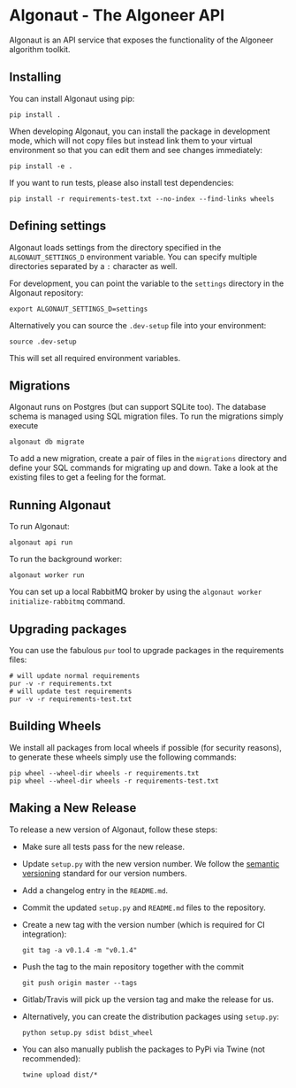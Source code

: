 # Algonaut - The Algoneer API

Algonaut is an API service that exposes the functionality of
the Algoneer algorithm toolkit.

## Installing

You can install Algonaut using pip:

    pip install .

When developing Algonaut, you can install the package in development mode,
which will not copy files but instead link them to your virtual environment
so that you can edit them and see changes immediately:

    pip install -e .

If you want to run tests, please also install test dependencies:

    pip install -r requirements-test.txt --no-index --find-links wheels

## Defining settings

Algonaut loads settings from the directory specified in the `ALGONAUT_SETTINGS_D`
environment variable. You can specify multiple directories separated by
a `:` character as well.

For development, you can point the variable to the `settings` directory in
the Algonaut repository:

    export ALGONAUT_SETTINGS_D=settings

Alternatively you can source the `.dev-setup` file into your environment:

    source .dev-setup

This will set all required environment variables.

## Migrations

Algonaut runs on Postgres (but can support SQLite too). The database schema is
managed using SQL migration files. To run the migrations simply execute

    algonaut db migrate

To add a new migration, create a pair of files in the `migrations` directory
and define your SQL commands for migrating up and down. Take a look at the
existing files to get a feeling for the format.

## Running Algonaut

To run Algonaut:

    algonaut api run

To run the background worker:

    algonaut worker run

You can set up a local RabbitMQ broker by using the
`algonaut worker initialize-rabbitmq` command.

## Upgrading packages

You can use the fabulous `pur` tool to upgrade packages in the requirements files:

    # will update normal requirements
    pur -v -r requirements.txt
    # will update test requirements
    pur -v -r requirements-test.txt

## Building Wheels

We install all packages from local wheels if possible (for security reasons), to
generate these wheels simply use the following commands:

    pip wheel --wheel-dir wheels -r requirements.txt
    pip wheel --wheel-dir wheels -r requirements-test.txt

## Making a New Release

To release a new version of Algonaut, follow these steps:

* Make sure all tests pass for the new release.
* Update `setup.py` with the new version number. We follow the
  [semantic versioning](https://semver.org/) standard for our version
  numbers.
* Add a changelog entry in the `README.md`.
* Commit the updated `setup.py` and `README.md` files to the repository.
* Create a new tag with the version number (which is required for CI integration):

      git tag -a v0.1.4 -m "v0.1.4"
* Push the tag to the main repository together with the commit

      git push origin master --tags
* Gitlab/Travis will pick up the version tag and make the release for us.
* Alternatively, you can create the distribution packages using `setup.py`:

      python setup.py sdist bdist_wheel
* You can also manually publish the packages to PyPi via Twine
  (not recommended):
  
      twine upload dist/*
